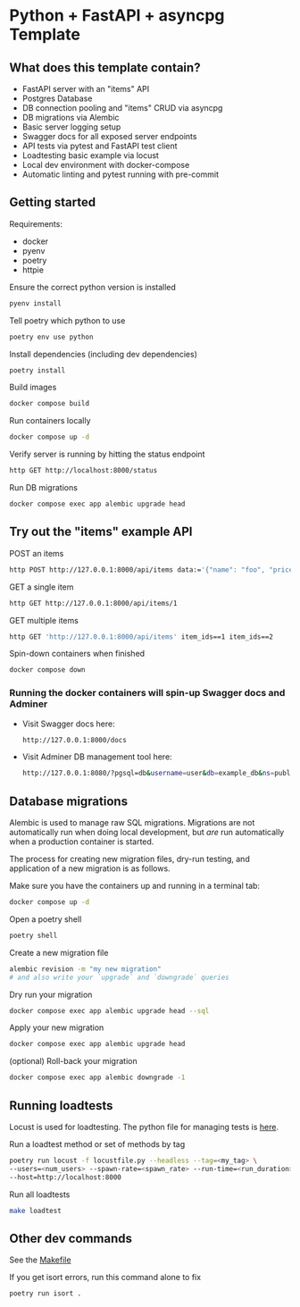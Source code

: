 # Python + FastAPI + asyncpg Template

## What does this template contain?
- FastAPI server with an "items" API
- Postgres Database
- DB connection pooling and "items" CRUD via asyncpg
- DB migrations via Alembic
- Basic server logging setup
- Swagger docs for all exposed server endpoints
- API tests via pytest and FastAPI test client
- Loadtesting basic example via locust
- Local dev environment with docker-compose
- Automatic linting and pytest running with pre-commit

## Getting started

Requirements:
- docker
- pyenv
- poetry
- httpie

Ensure the correct python version is installed
```sh
pyenv install
```

Tell poetry which python to use
```sh
poetry env use python
```

Install dependencies (including dev dependencies)
```sh
poetry install
```

Build images
```sh
docker compose build
```

Run containers locally
```sh
docker compose up -d
```

Verify server is running by hitting the status endpoint
```sh
http GET http://localhost:8000/status
```

Run DB migrations
```sh
docker compose exec app alembic upgrade head
```

## Try out the "items" example API

POST an items
```sh
http POST http://127.0.0.1:8000/api/items data:='{"name": "foo", "price": 3.14}'
```

GET a single item
```sh
http GET http://127.0.0.1:8000/api/items/1
```

GET multiple items
```sh
http GET 'http://127.0.0.1:8000/api/items' item_ids==1 item_ids==2
```

Spin-down containers when finished
```sh
docker compose down
```

### Running the docker containers will spin-up Swagger docs and Adminer

- Visit Swagger docs here:

    ```sh
    http://127.0.0.1:8000/docs
    ```

- Visit Adminer DB management tool here:

    ```sh
    http://127.0.0.1:8080/?pgsql=db&username=user&db=example_db&ns=public
    ```

## Database migrations

Alembic is used to manage raw SQL migrations. Migrations are not automatically
run when doing local development, but _are_ run automatically when a production
container is started.

The process for creating new migration files, dry-run testing, and application
of a new migration is as follows.

Make sure you have the containers up and running in a terminal tab:
```sh
docker compose up -d
```

Open a poetry shell
```sh
poetry shell
```

Create a new migration file
```sh
alembic revision -m "my new migration"
# and also write your `upgrade` and `downgrade` queries
```

Dry run your migration
```sh
docker compose exec app alembic upgrade head --sql
```

Apply your new migration
```sh
docker compose exec app alembic upgrade head
```

(optional) Roll-back your migration
```sh
docker compose exec app alembic downgrade -1
```

## Running loadtests

Locust is used for loadtesting. The python file for managing tests is [here](./locustfile.py).

Run a loadtest method or set of methods by tag
```sh
poetry run locust -f locustfile.py --headless --tag=<my_tag> \
--users=<num_users> --spawn-rate=<spawn_rate> --run-time=<run_duration> \
--host=http://localhost:8000
```

Run all loadtests
```sh
make loadtest
```

## Other dev commands

See the [Makefile](./Makefile)

If you get isort errors, run this command alone to fix
```sh
poetry run isort .
```
